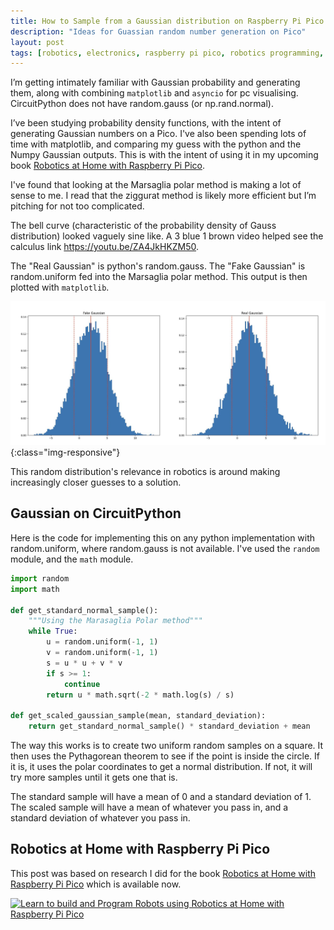 ```yaml
---
title: How to Sample from a Gaussian distribution on Raspberry Pi Pico
description: "Ideas for Guassian random number generation on Pico"
layout: post
tags: [robotics, electronics, raspberry pi pico, robotics programming, python, circuitpython, learn robotics at home, robotics at home]
---
```

I’m getting intimately familiar with Gaussian probability and generating them, along with combining `matplotlib` and `asyncio` for pc visualising.
CircuitPython does not have random.gauss (or np.rand.normal).

I’ve been studying probability density functions, with the intent of generating Gaussian numbers on a Pico. I've also been spending lots of time with matplotlib, and comparing my guess with the python and the Numpy Gaussian outputs.
This is with the intent of using it in my upcoming book [Robotics at Home with Raspberry Pi Pico](https://packt.link/yPPkw).

I've found that looking at the Marsaglia polar method is making a lot of sense to me. I read that the ziggurat method is likely more efficient but I’m pitching for not too complicated.

The bell curve (characteristic of the probability density of Gauss distribution) looked vaguely sine like. A 3 blue 1 brown video helped see the calculus link <https://youtu.be/ZA4JkHKZM50>.

The "Real Gaussian" is python's random.gauss.
The "Fake Gaussian" is random.uniform fed into the Marsaglia polar method.
This output is then plotted with `matplotlib`.

![My fake vs np gaussian](/galleries/2022/10-23-guassian-circuitpython/comparing-python-gaussian-plots.jpg){:class="img-responsive"}

This random distribution's relevance in robotics is around making increasingly closer guesses to a solution.

## Gaussian on CircuitPython

Here is the code for implementing this on any python implementation with random.uniform, where random.gauss is not available. I've used the `random` module, and the `math` module.

```python
import random
import math

def get_standard_normal_sample():
    """Using the Marasaglia Polar method"""
    while True:
        u = random.uniform(-1, 1)
        v = random.uniform(-1, 1)
        s = u * u + v * v
        if s >= 1:
            continue
        return u * math.sqrt(-2 * math.log(s) / s)

def get_scaled_gaussian_sample(mean, standard_deviation):
    return get_standard_normal_sample() * standard_deviation + mean
```

The way this works is to create two uniform random samples on a square. It then uses the Pythagorean theorem to see if the point is inside the circle. If it is, it uses the polar coordinates to get a normal distribution.
If not, it will try more samples until it gets one that is.

The standard sample will have a mean of 0 and a standard deviation of 1. The scaled sample will have a mean of whatever you pass in, and a standard deviation of whatever you pass in.

## Robotics at Home with Raspberry Pi Pico

This post was based on research I did for the book [Robotics at Home with Raspberry Pi Pico](https://packt.link/5swS2) which is available now.

<a href="https://packt.link/5swS2" title="Learn to build and Program Robots using Robotics at Home with Raspberry Pi Pico"><img src="/galleries/2023/Robotics-at-Home-with-Raspberry-Pi-Pico-banner-2048.jpg"
  alt="Learn to build and Program Robots using Robotics at Home with Raspberry Pi Pico"
  sizes="(min-width: 1200px) 1140px, (min-width: 1000px) 940px, (min-width: 800px) 720px, 93.75vw"
  srcset="/galleries/2023/Robotics-at-Home-with-Raspberry-Pi-Pico-banner-720.jpg 720w, /galleries/2023/Robotics-at-Home-with-Raspberry-Pi-Pico-banner-1140.jpg 1140w, /galleries/2023/Robotics-at-Home-with-Raspberry-Pi-Pico-banner-1280.jpg 1280w"></a>
